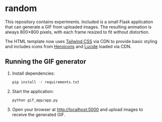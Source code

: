 # random

This repository contains experiments. Included is a small Flask application
that can generate a GIF from uploaded images. The resulting animation is
always 800&times;800 pixels, with each frame resized to fit without
distortion.

The HTML template now uses [Tailwind CSS](https://tailwindcss.com/) via CDN to
provide basic styling and includes icons from
[Heroicons](https://heroicons.com/) and
[Lucide](https://lucide.dev/) loaded via CDN.

## Running the GIF generator

1. Install dependencies:
   ```bash
   pip install -r requirements.txt
   ```

2. Start the application:
   ```bash
   python gif_app/app.py
   ```

3. Open your browser at [http://localhost:5000](http://localhost:5000)
and upload images to receive the generated GIF.

